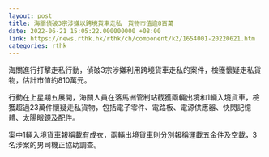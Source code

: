 ```yaml
---
layout: post
title: 海關偵破3宗涉嫌以跨境貨車走私　貨物市值逾8百萬
date: 2022-06-21 15:05:22.000000000 +08:00
link: https://news.rthk.hk/rthk/ch/component/k2/1654001-20220621.htm
categories: rthk
---
```


海關進行打擊走私行動，偵破3宗涉嫌利用跨境貨車走私的案件，檢獲懷疑走私貨物，估計市值約810萬元。

行動在上星期五展開，海關人員在落馬洲管制站截獲兩輛出境和1輛入境貨車，檢獲超過23萬件懷疑走私貨物，包括電子零件、電路板、電源供應器、快閃記憶體、太陽眼鏡及配件。

案中1輛入境貨車報稱載有成衣，兩輛出境貨車則分別報稱運載五金件及空載，3名涉案的男司機正協助調查。
